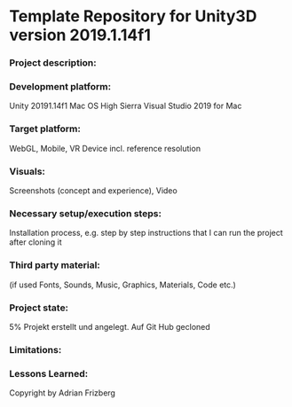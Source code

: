 # Template Repository for Unity3D version 2019.1.14f1

### Project description: 


### Development platform: 
Unity 20191.14f1
Mac OS High Sierra
Visual Studio 2019 for Mac

### Target platform: 
WebGL, Mobile, VR Device incl. reference resolution 

### Visuals: 
Screenshots (concept and experience), Video

### Necessary setup/execution steps: 
Installation process, e.g. step by step instructions that I can run the project after cloning it

### Third party material: 
(if used Fonts, Sounds, Music, Graphics, Materials, Code etc.)

### Project state: 
5%
Projekt erstellt und angelegt. Auf Git Hub gecloned

### Limitations: 

### Lessons Learned: 

Copyright by Adrian Frizberg
